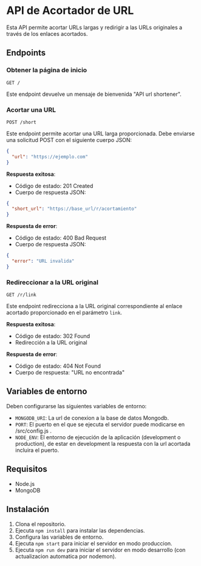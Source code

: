 
# API de Acortador de URL

Esta API permite acortar URLs largas y redirigir a las URLs originales a través de los enlaces acortados.

## Endpoints

### Obtener la página de inicio

```
GET /
```

Este endpoint devuelve un mensaje de bienvenida "API url shortener".

### Acortar una URL

```
POST /short
```

Este endpoint permite acortar una URL larga proporcionada. Debe enviarse una solicitud POST con el siguiente cuerpo JSON:

```json
{
  "url": "https://ejemplo.com"
}
```

**Respuesta exitosa**:

- Código de estado: 201 Created
- Cuerpo de respuesta JSON:

```json
{
  "short_url": "https://base_url/r/acortamiento"
}
```

**Respuesta de error**:

- Código de estado: 400 Bad Request
- Cuerpo de respuesta JSON:

```json
{
  "error": "URL invalida"
}
```

### Redireccionar a la URL original

```
GET /r/link
```

Este endpoint redirecciona a la URL original correspondiente al enlace acortado proporcionado en el parámetro `link`.

**Respuesta exitosa**:

- Código de estado: 302 Found
- Redirección a la URL original

**Respuesta de error**:

- Código de estado: 404 Not Found
- Cuerpo de respuesta: "URL no encontrada"

## Variables de entorno

Deben configurarse las siguientes variables de entorno:
- `MONGODB_URI`: La url de conexion a la base de datos Mongodb.
- `PORT`: El puerto en el que se ejecuta el servidor puede modicarse en /src/config.js .
- `NODE_ENV`: El entorno de ejecución de la aplicación (development o production), de estar en development la respuesta con la url acortada incluira el puerto.



## Requisitos

- Node.js
- MongoDB

## Instalación

1. Clona el repositorio.
2. Ejecuta `npm install` para instalar las dependencias.
3. Configura las variables de entorno.
4. Ejecuta `npm start` para iniciar el servidor en modo produccion.
5. Ejecuta `npm run dev` para iniciar el servidor en modo desarrollo (con actualizacion automatica por nodemon).

